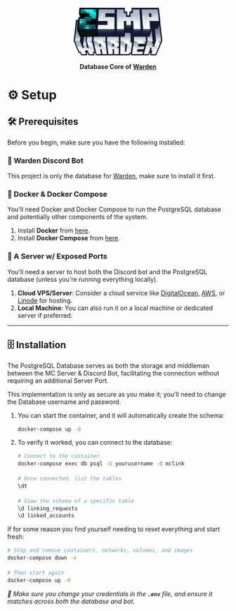 <p align="center">
  <a href="https://github.com/ZSMP-Public/WardenDB">
    <img src="https://github.com/ZSMP-Public/Warden/raw/main/assets/project/warden.png" alt="Warden" width="40%" />
  </a>
</p>
<p align="center">
  <strong>Database Core of <a href="https://github.com/ZSMP-Public/WardenDB">Warden</a></strong>
</p>


# ⚙️ Setup

## 🛠️ Prerequisites
Before you begin, make sure you have the following installed:

### 🔹 Warden Discord Bot
This project is only the database for [Warden](https://github.com/ZSMP-Public/Warden?tab=readme-ov-file), make sure to install it first.
### 🔹 Docker & Docker Compose
You'll need Docker and Docker Compose to run the PostgreSQL database and potentially other components of the system.

1. Install **Docker** from [here](https://docs.docker.com/get-docker/).
2. Install **Docker Compose** from [here](https://docs.docker.com/compose/install/).

### 🔹 A Server w/ Exposed Ports
You'll need a server to host both the Discord bot and the PostgreSQL database (unless you're running everything locally).

1. **Cloud VPS/Server**: Consider a cloud service like [DigitalOcean](https://www.digitalocean.com/), [AWS](https://aws.amazon.com/), or [Linode](https://www.linode.com/) for hosting.
2. **Local Machine**: You can also run it on a local machine or dedicated server if preferred.

---

## 🗄️ Installation
The PostgreSQL Database serves as both the storage and middleman between the MC Server & Discord Bot, facilitating the connection without requiring an additional Server Port.

This implementation is only as secure as you make it; you'll need to change the Database username and password.

1. You can start the container, and it will automatically create the schema:
    ```bash
    docker-compose up -d
    ```

2. To verify it worked, you can connect to the database:
    ```bash
    # Connect to the container
    docker-compose exec db psql -U yourusername -d mclink
    
    # Once connected, list the tables
    \dt
    
    # View the schema of a specific table
    \d linking_requests
    \d linked_accounts 
    ```

If for some reason you find yourself needing to reset everything and start fresh:
```bash
# Stop and remove containers, networks, volumes, and images
docker-compose down -v

# Then start again
docker-compose up -d
```

_🔐 Make sure you change your credentials in the **`.env`** file, and ensure it matches across both the database and bot._

